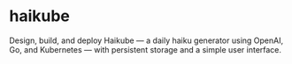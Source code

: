 # haikube
Design, build, and deploy Haikube — a daily haiku generator using OpenAI, Go, and Kubernetes — with persistent storage and a simple user interface.
